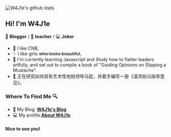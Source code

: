 
	
![W4J1e's github stats](https://github-readme-stats.vercel.app/api?username=W4J1e)
## Hi! I'm W4J1e



📄 **Blogger** / 🎨 **teacher** / 💻 **Joker**

- 🎉 I like CNB,
- ✨ I like girls ~~who looks beautiful~~,
- 🌱 I'm currently learning Javascript and 
     Study how to flatter leaders artfully, and set out to compile a book of "Guiding Opinions on Slipping a Mustache".
- 🌱 正在研究如何具有艺术性地拍领导马屁，并着手编写一册《溜须拍马指导意见》。

### Where To Find Me 🔍

- 📝 My Blog: [**W4J1e's Blog**](https://www.hin.cool)
- 💻 My profile:[**About W4J1e**](https://i.w4j1e.xyz/)

#### Nice to see you! 

